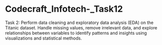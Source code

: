 # Codecraft_Infotech-_Task12
Task 2: Perform data cleaning and exploratory data analysis (EDA) on the Titanic dataset. Handle missing values, remove irrelevant data, and explore relationships between variables to identify patterns and insights using visualizations and statistical methods.
